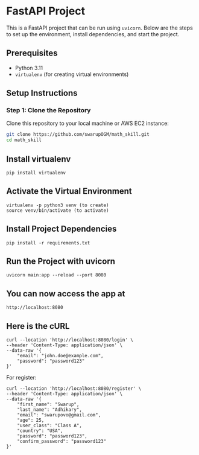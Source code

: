 # FastAPI Project

This is a FastAPI project that can be run using `uvicorn`. Below are the steps to set up the environment, install dependencies, and start the project.

## Prerequisites

- Python 3.11
- `virtualenv` (for creating virtual environments)

## Setup Instructions

### Step 1: Clone the Repository

Clone this repository to your local machine or AWS EC2 instance:

```bash
git clone https://github.com/swarupOGM/math_skill.git
cd math_skill
```

## Install virtualenv
```
pip install virtualenv
```
## Activate the Virtual Environment
```
virtualenv -p python3 venv (to create)
source venv/bin/activate (to activate)
```
## Install Project Dependencies

```
pip install -r requirements.txt
```
## Run the Project with uvicorn
```
uvicorn main:app --reload --port 8080
```
## You can now access the app at
```
http://localhost:8080
```

## Here is the cURL
```
curl --location 'http://localhost:8080/login' \
--header 'Content-Type: application/json' \
--data-raw '{
    "email": "john.doe@example.com",
    "password": "password123"
}'
```
For register:
```
curl --location 'http://localhost:8080/register' \
--header 'Content-Type: application/json' \
--data-raw '{
    "first_name": "Swarup",
    "last_name": "Adhikary",
    "email": "swarupovo@gmail.com",
    "age": 25,
    "user_class": "Class A",
    "country": "USA",
    "password": "password123",
    "confirm_password": "password123"
}'
```
